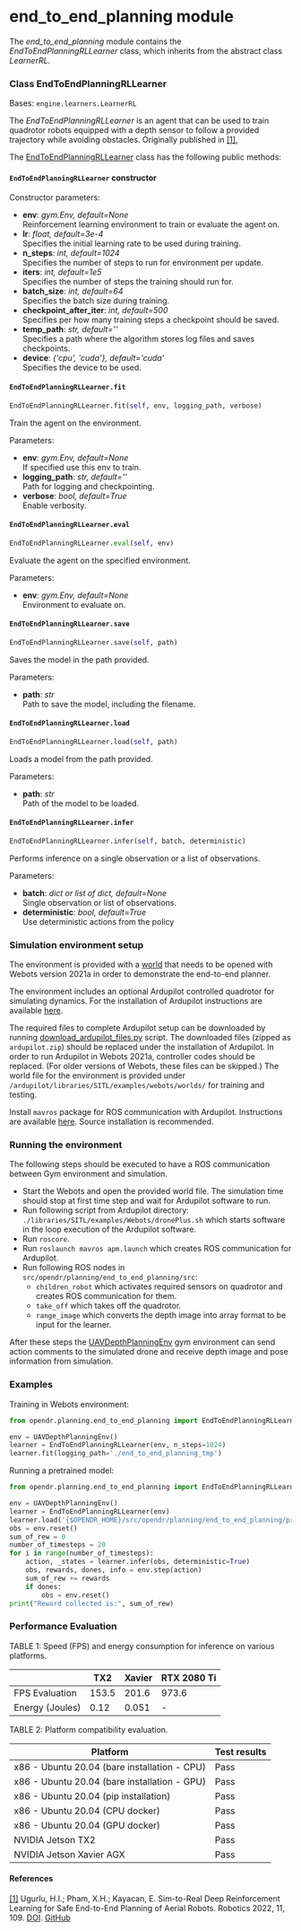 # end_to_end_planning module

The *end_to_end_planning* module contains the *EndToEndPlanningRLLearner* class, which inherits from the abstract 
class *LearnerRL*.

### Class EndToEndPlanningRLLearner
Bases: `engine.learners.LearnerRL`

The *EndToEndPlanningRLLearner* is an agent that can be used to train quadrotor robots equipped with a depth sensor to
follow a provided trajectory while avoiding obstacles. Originally published in [[1]](#safe-e2e-planning),

The [EndToEndPlanningRLLearner](../../src/opendr/planning/end_to_end_planning/e2e_planning_learner.py) class has the 
following public methods:

#### `EndToEndPlanningRLLearner` constructor

Constructor parameters:

- **env**: *gym.Env, default=None*\
  Reinforcement learning environment to train or evaluate the agent on.
- **lr**: *float, default=3e-4*\
  Specifies the initial learning rate to be used during training.
- **n_steps**: *int, default=1024*\
  Specifies the number of steps to run for environment per update.
- **iters**: *int, default=1e5*\
  Specifies the number of steps the training should run for.
- **batch_size**: *int, default=64*\
  Specifies the batch size during training.
- **checkpoint_after_iter**: *int, default=500*\
  Specifies per how many training steps a checkpoint should be saved.
- **temp_path**: *str, default=''*\
  Specifies a path where the algorithm stores log files and saves checkpoints.
- **device**: *{'cpu', 'cuda'}, default='cuda'*\
  Specifies the device to be used.

#### `EndToEndPlanningRLLearner.fit`
```python
EndToEndPlanningRLLearner.fit(self, env, logging_path, verbose)
```

Train the agent on the environment.

Parameters:

- **env**: *gym.Env, default=None*\
  If specified use this env to train.
- **logging_path**: *str, default=''*\
  Path for logging and checkpointing.
- **verbose**: *bool, default=True*\
  Enable verbosity.


#### `EndToEndPlanningRLLearner.eval`
```python
EndToEndPlanningRLLearner.eval(self, env)
```
Evaluate the agent on the specified environment.

Parameters:

- **env**: *gym.Env, default=None*\
  Environment to evaluate on.


#### `EndToEndPlanningRLLearner.save`
```python
EndToEndPlanningRLLearner.save(self, path)
```
Saves the model in the path provided.

Parameters:

- **path**: *str*\
  Path to save the model, including the filename.


#### `EndToEndPlanningRLLearner.load`
```python
EndToEndPlanningRLLearner.load(self, path)
```
Loads a model from the path provided.

Parameters:

- **path**: *str*\
  Path of the model to be loaded.


#### `EndToEndPlanningRLLearner.infer`
```python
EndToEndPlanningRLLearner.infer(self, batch, deterministic)
```
Performs inference on a single observation or a list of observations.

Parameters:

- **batch**: *dict or list of dict, default=None*\
  Single observation or list of observations.
- **deterministic**: *bool, default=True*\
  Use deterministic actions from the policy

### Simulation environment setup

The environment is provided with a [world](../../src/opendr/planning/end_to_end_planning/envs/webots/worlds/train-no-dynamic-random-obstacles.wbt)
that needs to be opened with Webots version 2021a in order to demonstrate the end-to-end planner.

The environment includes an optional Ardupilot controlled quadrotor for simulating dynamics. 
For the installation of Ardupilot instructions are available [here](https://github.com/ArduPilot/ardupilot).

The required files to complete Ardupilot setup can be downloaded by running [download_ardupilot_files.py](../../src/opendr/planning/end_to_end_planning/download_ardupilot_files.py) script.
The downloaded files (zipped as `ardupilot.zip`) should be replaced under the installation of Ardupilot.
In order to run Ardupilot in Webots 2021a, controller codes should be replaced. (For older versions of Webots, these files can be skipped.)
The world file for the environment is provided under `/ardupilot/libraries/SITL/examples/webots/worlds/` for training and testing.

Install `mavros` package for ROS communication with Ardupilot.
Instructions are available [here](https://github.com/mavlink/mavros/blob/master/mavros/README.md#installation).
Source installation is recommended.

### Running the environment

The following steps should be executed to have a ROS communication between Gym environment and simulation.
- Start the Webots and open the provided world file. 
The simulation time should stop at first time step and wait for Ardupilot software to run.
- Run following script from Ardupilot directory: `./libraries/SITL/examples/Webots/dronePlus.sh` which starts software in the loop execution of the Ardupilot software.
- Run `roscore`.
- Run `roslaunch mavros apm.launch` which creates ROS communication for Ardupilot.
- Run following ROS nodes in `src/opendr/planning/end_to_end_planning/src`:
  - `children_robot` which activates required sensors on quadrotor and creates ROS communication for them. 
  - `take_off` which takes off the quadrotor.
  - `range_image` which converts the depth image into array format to be input for the learner.
  
After these steps the [UAVDepthPlanningEnv](../../src/opendr/planning/end_to_end_planning/envs/UAV_depth_planning_env.py) gym environment can send action comments to the simulated drone and receive depth image and pose information from simulation. 

### Examples

Training in Webots environment:

```python
from opendr.planning.end_to_end_planning import EndToEndPlanningRLLearner, UAVDepthPlanningEnv

env = UAVDepthPlanningEnv()
learner = EndToEndPlanningRLLearner(env, n_steps=1024)
learner.fit(logging_path='./end_to_end_planning_tmp')
```


Running a pretrained model:

```python
from opendr.planning.end_to_end_planning import EndToEndPlanningRLLearner, UAVDepthPlanningEnv

env = UAVDepthPlanningEnv()
learner = EndToEndPlanningRLLearner(env)
learner.load('{$OPENDR_HOME}/src/opendr/planning/end_to_end_planning/pretrained_model/saved_model.zip')
obs = env.reset()
sum_of_rew = 0
number_of_timesteps = 20
for i in range(number_of_timesteps):
    action, _states = learner.infer(obs, deterministic=True)
    obs, rewards, dones, info = env.step(action)
    sum_of_rew += rewards
    if dones:
        obs = env.reset()
print("Reward collected is:", sum_of_rew)
```

### Performance Evaluation

TABLE 1: Speed (FPS) and energy consumption for inference on various platforms.

|                 | TX2   | Xavier | RTX 2080 Ti |
| --------------- | ----- | ------ | ----------- |
| FPS Evaluation  | 153.5 | 201.6  | 973.6       |
| Energy (Joules) | 0.12  | 0.051  | \-          |

TABLE 2: Platform compatibility evaluation.

| Platform                                     | Test results |
| -------------------------------------------- | ------------ |
| x86 - Ubuntu 20.04 (bare installation - CPU) | Pass         |
| x86 - Ubuntu 20.04 (bare installation - GPU) | Pass         |
| x86 - Ubuntu 20.04 (pip installation)        | Pass         |
| x86 - Ubuntu 20.04 (CPU docker)              | Pass         |
| x86 - Ubuntu 20.04 (GPU docker)              | Pass         |
| NVIDIA Jetson TX2                            | Pass         |
| NVIDIA Jetson Xavier AGX                     | Pass         |

#### References
<a name="safe-e2e-planning" href="https://github.com/open-airlab/gym-depth-planning.git">[1]</a> Ugurlu, H.I.; Pham, X.H.; Kayacan, E. Sim-to-Real Deep Reinforcement Learning for Safe End-to-End Planning of Aerial Robots. Robotics 2022, 11, 109. 
[DOI](https://doi.org/10.3390/robotics11050109). [GitHub](https://github.com/open-airlab/gym-depth-planning.git)